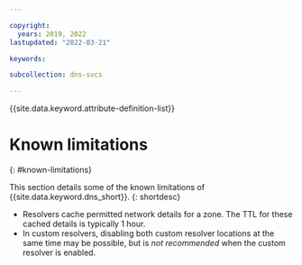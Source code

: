 ```yaml
---

copyright:
  years: 2019, 2022
lastupdated: "2022-03-21"

keywords:

subcollection: dns-svcs

---
```


{{site.data.keyword.attribute-definition-list}}

# Known limitations
{: #known-limitations}

This section details some of the known limitations of {{site.data.keyword.dns_short}}.
{: shortdesc}

* Resolvers cache permitted network details for a zone. The TTL for these cached details is typically 1 hour.
* In custom resolvers, disabling both custom resolver locations at the same time may be possible, but is _not recommended_ when the custom resolver is enabled.

